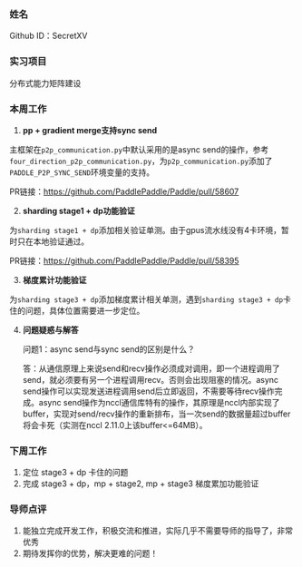### 姓名
Github ID：SecretXV

### 实习项目

分布式能力矩阵建设


### 本周工作

1. **pp + gradient merge支持sync send**

  主框架在`p2p_communication.py`中默认采用的是async send的操作，参考`four_direction_p2p_communication.py`，为`p2p_communication.py`添加了`PADDLE_P2P_SYNC_SEND`环境变量的支持。

  PR链接：https://github.com/PaddlePaddle/Paddle/pull/58607

2. **sharding stage1 + dp功能验证**

  为`sharding stage1 + dp`添加相关验证单测。由于gpus流水线没有4卡环境，暂时只在本地验证通过。

  PR链接：https://github.com/PaddlePaddle/Paddle/pull/58395

3. **梯度累计功能验证**

  为`sharding stage3 + dp`添加梯度累计相关单测，遇到`sharding stage3 + dp`卡住的问题，具体位置需要进一步定位。

4. **问题疑惑与解答**

	问题1：async send与sync send的区别是什么？
	
	答：从通信原理上来说send和recv操作必须成对调用，即一个进程调用了send，就必须要有另一个进程调用recv。否则会出现阻塞的情况。async send操作可以实现发送进程调用send后立即返回，不需要等待recv操作完成。async send操作为nccl通信库特有的操作，其原理是nccl内部实现了buffer，实现对send/recv操作的重新排布，当一次send的数据量超过buffer将会卡死（实测在nccl 2.11.0上该buffer<=64MB）。


### 下周工作

1. 定位 stage3 + dp 卡住的问题
2. 完成 stage3 + dp，mp + stage2, mp + stage3 梯度累加功能验证

### 导师点评
1. 能独立完成开发工作，积极交流和推进，实际几乎不需要导师的指导了，非常优秀
2. 期待发挥你的优势，解决更难的问题！
